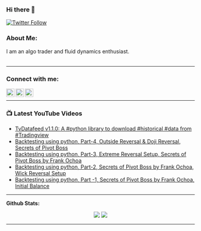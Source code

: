 ### Hi there 👋


[![Twitter Follow](https://img.shields.io/twitter/follow/StreamAlpha2021?color=1DA1F2&logo=twitter&style=for-the-badge)](https://twitter.com/intent/follow?original_referer=https%3A%2F%2Fgithub.com%2FStreamAlpha&screen_name=StreamAlpha2021)
<!-- [![Github Views](https://visitor-badge.laobi.icu/badge?page_id=StreamAlpha.StreamAlpha&style=for-the-badge)](https://github.com/StreamAlpha) -->
<!-- [![Github Follow](https://img.shields.io/github/followers/StreamAlpha?label=Follow&style=for-the-badge)](https://github.com/StreamAlpha) -->


### About Me:
I am an algo trader and fluid dynamics enthusiast. <br> <br>

<!--
**StreamAlpha/StreamAlpha** is a ✨ _special_ ✨ repository because its `README.md` (this file) appears on your GitHub profile.

Here are some ideas to get you started:

- 🔭 I’m currently working on ...
- 🌱 I’m currently learning ...
- 👯 I’m looking to collaborate on ...
- 🤔 I’m looking for help with ...
- 💬 Ask me about ...
- 📫 How to reach me: ...
- 😄 Pronouns: ...
- ⚡ Fun fact: ...
[![Twitter: StreamAlpha2021](https://img.shields.io/twitter/follow/StreamAlpha2021?style=for-the-badge)](https://twitter.com/StreamAlpha2021)
[![GitHub StreamAlpha](https://img.shields.io/github/followers/StreamAlpha?label=follow&style=for-the-badge)](https://github.com/StreamAlpha)

-->

<!-- ### Languages and Tools:

[<img align="left" alt="Visual Studio Code" width="26px" src="https://raw.githubusercontent.com/github/explore/80688e429a7d4ef2fca1e82350fe8e3517d3494d/topics/visual-studio-code/visual-studio-code.png" />][algotrading]

[<img align="left" alt="Git" width="26px" src="https://raw.githubusercontent.com/github/explore/80688e429a7d4ef2fca1e82350fe8e3517d3494d/topics/git/git.png" />][algotrading]
[<img align="left" alt="GitHub" width="26px" src="https://raw.githubusercontent.com/github/explore/78df643247d429f6cc873026c0622819ad797942/topics/github/github.png" />][algotrading]
[<img align="left" alt="Terminal" width="26px" src="https://raw.githubusercontent.com/github/explore/80688e429a7d4ef2fca1e82350fe8e3517d3494d/topics/terminal/terminal.png" />][webdevplaylist] -->

---
### Connect with me:

[<img align="left" alt="StreamAlpha | YouTube" width="22px" src="https://cdn.jsdelivr.net/npm/simple-icons@v3/icons/youtube.svg" />][youtube]
[<img align="left" alt="streamAlpha2021 | Twitter" width="22px" src="https://cdn.jsdelivr.net/npm/simple-icons@v3/icons/twitter.svg" />][twitter]
[<img align="left" alt="StreamAlpha | Telegram" width="22px" src="https://cdn.jsdelivr.net/npm/simple-icons@v3/icons/telegram.svg" />][telegram_channel]
<!-- [<img align="left" alt="StreamAlpha | Medium" width="22px" src="https://img.shields.io/badge/Medium-12100E?style=for-the-badge&logo=medium&logoColor=white" />][medium] -->

<br />

---
### 📺 Latest YouTube Videos

<!-- YOUTUBE:START -->
- [TvDatafeed v1.1.0: A #python library to download #historical #data from #Tradingview](https://www.youtube.com/watch?v=f76dOZW2gwI)
- [Backtesting using python, Part-4, Outside Reversal & Doji Reversal, Secrets of Pivot Boss](https://www.youtube.com/watch?v=LzR6nzIcFq8)
- [Backtesting using python, Part-3, Extreme Reversal Setup, Secrets of Pivot Boss by Frank Ochoa](https://www.youtube.com/watch?v=iCRozK5l9p4)
- [Backtesting using python, Part-2, Secrets of Pivot Boss by Frank Ochoa, Wick Reversal Setup](https://www.youtube.com/watch?v=vk9Yi0gLrO8)
- [Backtesting using python, Part -1, Secrets of Pivot Boss by  Frank Ochoa, Initial Balance](https://www.youtube.com/watch?v=Xq6NHhuDFYs)
<!-- YOUTUBE:END -->
---
**Github Stats:**

<p align="center">
  
  <img src="https://github-readme-stats.vercel.app/api?username=StreamAlpha&hide=stars&show_icons=true&theme=dracula&line_height=24">
  <img src="https://github-readme-stats.vercel.app/api/top-langs/?username=StreamAlpha&count_private=false&theme=dracula&line_height=32">

</p>

---
[twitter]: https://twitter.com/StreamAlpha2021
[youtube]: https://youtube.com/StreamAlpha?sub_confirmation=1
[telegram_channel]: https://t.me/streamAlpha
[pyNSE]:https://github.com/StreamAlpha/pynse
[TvDatafeed]:https://github.com/StreamAlpha/tvdatafeed/tree/develop
[algotrading]:https://youtu.be/JXe7ymh5KTI
<!-- [medium]: -->
